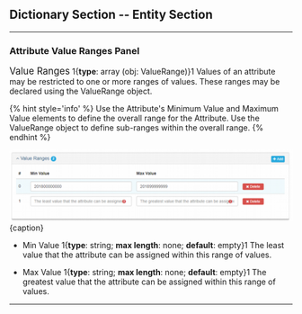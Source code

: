 ## Dictionary Section -- Entity Section
--- 

### Attribute Value Ranges Panel

<span class="md-panel" style="font-size: larger">Value Ranges</span> 1{**type**: array (obj: <span class="md-panel">ValueRange</span>)}1  Values of an attribute may be restricted to one or more ranges of values.  These ranges may be declared using the <span class="md-panel">ValueRange</span> object. 

  {% hint style='info' %}
  Use the <span class="md-panel">Attribute's</span> <span class="md-element">Minimum Value</span> and <span class="md-element">Maximum Value</span> elements to define the overall range for the <span class="md-panel">Attribute</span>.  Use the <span class="md-panel">ValueRange</span> object to define sub-ranges within the overall range. 
  {% endhint %}

![Attribute Value Range Panel](/assets/reference/edit-objects/dictionary/attribute/valueRange.png){caption}

* <span class="md-element">Min Value</span> <i class="fa fa-asterisk required" title="Required"> </i> 1{**type**: string; **max length**: none; **default**: empty}1 The least value that the attribute can be assigned within this range of values.

* <span class="md-element">Max Value</span> <i class="fa fa-asterisk required" title="Required"> </i> 1{**type**: string; **max length**: none; **default**: empty}1 The greatest value that the attribute can be assigned within this range of values.

---                                           
